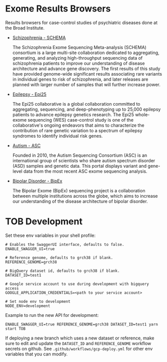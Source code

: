 # Exome Results Browsers

Results browsers for case-control studies of psychiatric diseases done at the Broad Institute.

- [Schizophrenia - SCHEMA](https://schema.broadinstitute.org)

  The Schizophrenia Exome Sequencing Meta-analysis (SCHEMA) consortium is a large multi-site
  collaboration dedicated to aggregating, generating, and analyzing high-throughput sequencing
  data of schizophrenia patients to improve our understanding of disease architecture and
  advance gene discovery. The first results of this study have provided genome-wide significant
  results associating rare variants in individual genes to risk of schizophrenia, and later
  releases are planned with larger number of samples that will further increase power.

- [Epilepsy - Epi25](https://epi25.broadinstitute.org)

  The Epi25 collaborative is a global collaboration committed to aggregating, sequencing,
  and deep-phenotyping up to 25,000 epilepsy patients to advance epilepsy genetics research.
  The Epi25 whole-exome sequencing (WES) case-control study is one of the collaborative's
  ongoing endeavors that aims to characterize the contribution of rare genetic variation to
  a spectrum of epilepsy syndromes to identify individual risk genes.

- [Autism - ASC](https://asc.broadinstitute.org)

  Founded in 2010, the Autism Sequencing Consortium (ASC) is an international group
  of scientists who share autism spectrum disorder (ASD) samples and genetic data.
  This portal displays variant and gene-level data from the most recent ASC exome
  sequencing analysis.

- [Bipolar Disorder - BipEx](https://bipex.broadinstitute.org)

  The Bipolar Exome (BipEx) sequencing project is a collaboration between multiple institutions
  across the globe, which aims to increase our understanding of the disease architecture of
  bipolar disorder.

# TOB Development

Set these env variables in your shell profile:

```
# Enables the SwaggerUI interface, defaults to false.
ENABLE_SWAGGER_UI=true

# Reference genome, defaults to grch38 if blank.
REFERENCE_GENOME=grch38

# BigQuery dataset id, defaults to grch38 if blank.
DATASET_ID=test1

# Google service account to use during development with bigquery access
GOOGLE_APPLICATION_CREDENTIALS=<path to your service account>

# Set node env to development
NODE_ENV=development
```

Example to run the new API for development:

```
ENABLE_SWAGGER_UI=true REFERENCE_GENOME=grch38 DATASET_ID=test1 yarn start TOB
```

If deploying a new branch which uses a new dataset or reference, make sure to edit and update the `DATASET_ID` and `REFERENCE_GENOME` workflow secrets on github. See `.github/workflows/gcp-deploy.yml` for other env variables that you can modify.
